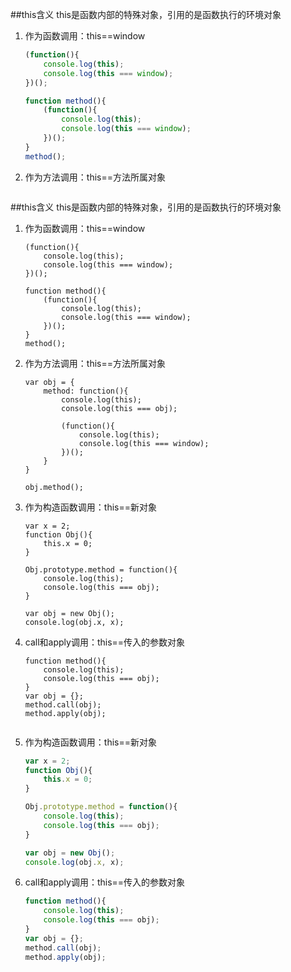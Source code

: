 ##this含义
this是函数内部的特殊对象，引用的是函数执行的环境对象

1. 作为函数调用：this==window

	```js
	(function(){
		console.log(this);
		console.log(this === window);
	})();
	
	function method(){
		(function(){
			console.log(this);
			console.log(this === window);
		})();	
	}
	method();
	```

2. 作为方法调用：this==方法所属对象

	```js
##this含义
this是函数内部的特殊对象，引用的是函数执行的环境对象

1. 作为函数调用：this==window

	```
	(function(){
		console.log(this);
		console.log(this === window);
	})();
	
	function method(){
		(function(){
			console.log(this);
			console.log(this === window);
		})();	
	}
	method();
	
	```

2. 作为方法调用：this==方法所属对象

	```
	var obj = {	
		method: function(){
			console.log(this);
			console.log(this === obj);
			
			(function(){
				console.log(this);
				console.log(this === window);
			})();
		}
	}
	
	obj.method();
	
	```

3. 作为构造函数调用：this==新对象

	```
	var x = 2;
	function Obj(){
		this.x = 0;
	}
	
	Obj.prototype.method = function(){
		console.log(this);
		console.log(this === obj);
	}
	
	var obj = new Obj();
	console.log(obj.x, x);
	
	```

4. call和apply调用：this==传入的参数对象

	```
	function method(){
		console.log(this);
		console.log(this === obj);
	}
	var obj = {};
	method.call(obj);
	method.apply(obj);
	```

	
	```

3. 作为构造函数调用：this==新对象

	```js
	var x = 2;
	function Obj(){
		this.x = 0;
	}
	
	Obj.prototype.method = function(){
		console.log(this);
		console.log(this === obj);
	}
	
	var obj = new Obj();
	console.log(obj.x, x);
	
	```

4. call和apply调用：this==传入的参数对象

	```js
	function method(){
		console.log(this);
		console.log(this === obj);
	}
	var obj = {};
	method.call(obj);
	method.apply(obj);
	
	```

